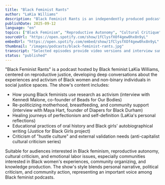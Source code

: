 ```yaml
---
title: "Black Feminist Rants"
author: "LaKia Williams"
description: "Black Feminist Rants is an independently produced podcast hosted by LaKia Williams, focusing on the experiences of Black women and non-binary individuals in social justice spaces, with reproductive justice as the core framework for conversations. The show covers oral history, youth activism, motherhood and lactation politics, perfectionism criticism, and self-healing, blending personal narrative with political criticism to showcase the diversity and depth of Black feminism. Spotify rating of 5.0 (26 reviews), representative among Black feminist podcasts."
publishDate: 2025-09-12
language: "en"
topics: ["Black Feminism", "Reproductive Autonomy", "Cultural Critique", "Oral History", "Emotional Labor"]
sourceUrl: "https://open.spotify.com/show/1fClysfXOf4gew0hx8n9yL"
embedUrl: "https://open.spotify.com/embed/show/1fClysfXOf4gew0hx8n9yL"
thumbnail: "/images/podcasts/black-feminist-rants.jpg"
transcript: "Selected episodes provide video versions and interview summaries, see blackfeministrants.com"
status: "published"
---
```


"Black Feminist Rants" is a podcast hosted by Black feminist LaKia Williams, centered on reproductive justice, developing deep conversations about the experiences and activism of Black women and non-binary individuals in social justice spaces. The show's content includes:

- How young Black feminists use research as activism (interview with Kennedi Malone, co-founder of Beads for Our Bodies)
- Re-politicizing motherhood, breastfeeding, and community support (interview with Maya Hart, founder of Diapers for Black Durham)
- Healing journeys of perfectionism and self-definition (LaKia's personal reflections)
- Educational practices of oral history and Black girls' autobiographical writing (Justice for Black Girls project)
- Criticism of "hustle culture" and external validation needs (anti-capitalist cultural criticism series)

Suitable for audiences interested in Black feminism, reproductive autonomy, cultural criticism, and emotional labor issues, especially communities interested in Black women's experiences, community organizing, and knowledge production. The show's style blends personal narrative, political criticism, and community action, representing an important voice among Black feminist podcasts.